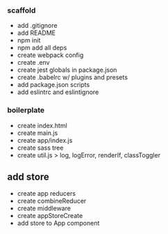 ### scaffold

* add .gitignore
* add README
* npm init
* npm add all deps
* create webpack config
* create .env
* create jest globals in package.json
* create .babelrc w/ plugins and presets
* add package.json scripts
* add eslintrc and eslintignore

### boilerplate

* create index.html
* create main.js
* create app/index.js
* create sass tree
* create util.js > log, logError, renderIf, classToggler

## add store

* create app reducers
* create combineReducer
* create middleware
* create appStoreCreate
* add store to App component
